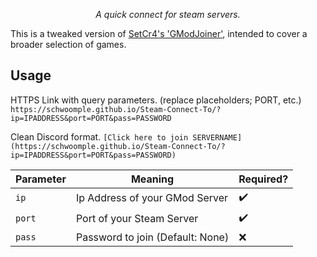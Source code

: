 <p align="center">
    <em>A quick connect for steam servers.</em>
</p>

This is a tweaked version of [SetCr4's 'GModJoiner'](https://github.com/SetCr4/GModJoiner), intended to cover a broader selection of games. 

## Usage

HTTPS Link with query parameters. (replace placeholders; PORT, etc.)
`https://schwoomple.github.io/Steam-Connect-To/?ip=IPADDRESS&port=PORT&pass=PASSWORD`

Clean Discord format.
`[Click here to join SERVERNAME](https://schwoomple.github.io/Steam-Connect-To/?ip=IPADDRESS&port=PORT&pass=PASSWORD)`


| Parameter | Meaning | Required? |
| - | - | - |
| `ip` | Ip Address of your GMod Server | :heavy_check_mark: |
| `port` | Port of your Steam Server | :heavy_check_mark: |
| `pass` | Password to join (Default: None) | :x: |
